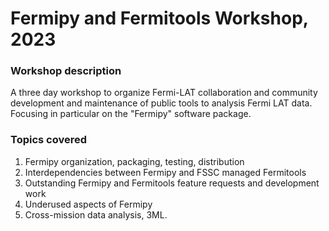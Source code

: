 # Fermipy and Fermitools Workshop,  2023


### Workshop description

A three day workshop to organize Fermi-LAT collaboration and community
development and maintenance of public tools to analysis Fermi LAT
data.  Focusing in particular on the "Fermipy" software package.

### Topics covered

1. Fermipy organization, packaging, testing, distribution
2. Interdependencies between Fermipy and FSSC managed Fermitools
3. Outstanding Fermipy and Fermitools feature requests and development work
4. Underused aspects of Fermipy
5. Cross-mission data analysis, 3ML.



<!--  LocalWords:  Fermipy
 -->
